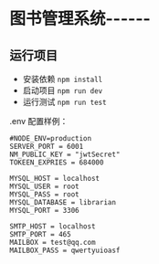 # 图书管理系统------

## 运行项目

- 安装依赖 `npm install`
- 启动项目 `npm run dev`
- 运行测试 `npm run test`

.env 配置样例：
```
#NODE_ENV=production
SERVER_PORT = 6001
NM_PUBLIC_KEY = "jwtSecret"
TOKEEN_EXPRIES = 684000

MYSQL_HOST = localhost
MYSQL_USER = root
MYSQL_PASS = root
MYSQL_DATABASE = librarian
MYSQL_PORT = 3306

SMTP_HOST = localhost
SMTP_PORT = 465
MAILBOX = test@qq.com
MAILBOX_PASS = qwertyuioasf
```
